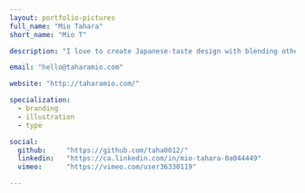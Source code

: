 ```yaml
---
layout: portfolio-pictures
full_name: "Mio Tahara"
short_name: "Mio T"

description: "I love to create Japanese-taste design with blending other culture because I am Japanese, and I used to live in some countries."

email: "hello@taharamio.com"

website: "http://taharamio.com/"

specialization:
  - branding
  - illustration
  - type

social:
  github:     "https://github.com/taha0012/"
  linkedin:   "https://ca.linkedin.com/in/mio-tahara-0a044449"
  vimeo:      "https://vimeo.com/user36330119"

---
```

